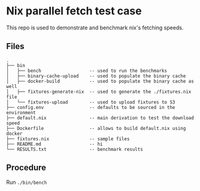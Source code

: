 # Nix parallel fetch test case

This repo is used to demonstrate and benchmark nix's fetching speeds.

## Files

```
.
├── bin
│   ├── bench                  -- used to run the benchmarks
│   ├── binary-cache-upload    -- used to populate the binary cache
│   ├── docker-build           -- used to populate the binary cache as well
│   ├── fixtures-generate-nix  -- used to generate the ./fixtures.nix file
│   └── fixtures-upload        -- used to upload fixtures to S3
├── config.env                 -- defaults to be sourced in the environment
├── default.nix                -- main derivation to test the download speed
├── Dockerfile                 -- allows to build default.nix using docker
├── fixtures.nix               -- sample files
├── README.md                  -- hi
└── RESULTS.txt                -- benchmark results
```

## Procedure

Run `./bin/bench`
